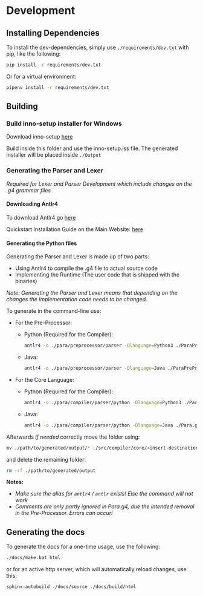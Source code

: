 # Development

## Installing Dependencies

To install the dev-dependencies, simply use `./requirements/dev.txt` with pip,
like the following:

```bash
pip install -r requirements/dev.txt
```

Or for a virtual environment:

```bash
pipenv install -r requirements/dev.txt
```
## Building

### Build inno-setup installer for Windows

Download inno-setup [here](https://jrsoftware.org/download.php/is.exe)

Build inside this folder and use the inno-setup.iss file. The generated
installer will be placed inside `./Output`

### Generating the Parser and Lexer

*Required for Lexer and Parser Development which include changes on the .g4
grammar files*

#### Downloading Antlr4

To download Antlr4
go [here](https://www.antlr.org/download/antlr-4.9.2-complete.jar)

Quickstart Installation Guide on the Main
Website: [here](https://www.antlr.org/)

#### Generating the Python files

Generating the Parser and Lexer is made up of two parts:

- Using Antlr4 to compile the .g4 file to actual source code
- Implementing the Runtime (The user code that is shipped with the binaries)

*Note: Generating the Parser and Lexer means that depending on the changes the
implementation code needs to be changed.*

To generate in the command-line use:

- For the Pre-Processor:
    - Python (Required for the Compiler):
        ```bash
        antlr4 -o ./para/preprocessor/parser -Dlanguage=Python3 ./ParaPreProcessor.g4
        ```
    - Java:
        ```bash
        antlr4 -o ./para/preprocessor/parser -Dlanguage=Java ./ParaPreProcessor.g4
        ```

- For the Core Language:
    - Python (Required for the Compiler):
        ```bash
        antlr4 -o ./para/compiler/parser/python -Dlanguage=Python3 ./Para.g4
        ```
    - Java:
        ```bash
        antlr4 -o ./para/compiler/parser/python -Dlanguage=Java ./Para.g4
        ```

Afterwards *if needed* correctly move the folder using:

```bash
mv ./path/to/generated/output/* ./src/compiler/core/<insert-destination>/
```

and delete the remaining folder:

```bash
rm -rf ./path/to/generated/output
```

**Notes:**

- *Make sure the alias for `antlr4` / `antlr` exists! Else the command will not
  work*
- *Comments are only partly ignored in Para.g4, due the intended removal in
  the Pre-Processor. Errors can occur!*

## Generating the docs

To generate the docs for a one-time usage, use the following:

```bash
./docs/make.bat html
```

or for an active http server, which will automatically reload changes, use
this:

```bash
sphinx-autobuild ./docs/source ./docs/build/html
```

